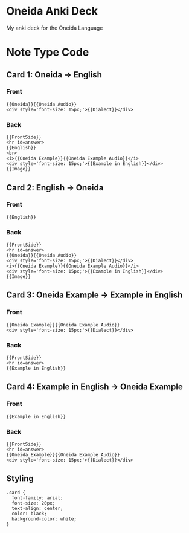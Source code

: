 # Oneida Anki Deck
My anki deck for the Oneida Language
# Note Type Code
## Card 1: Oneida -> English
### Front
```
{{Oneida}}{{Oneida Audio}}
<div style='font-size: 15px;'>{{Dialect}}</div>
```
### Back
```
{{FrontSide}}
<hr id=answer>
{{English}}
<br>
<i>{{Oneida Example}}{{Oneida Example Audio}}</i>
<div style='font-size: 15px;'>{{Example in English}}</div>
{{Image}}
```
## Card 2: English -> Oneida
### Front
```
{{English}}
```
### Back
```
{{FrontSide}}
<hr id=answer>
{{Oneida}}{{Oneida Audio}}
<div style='font-size: 15px;'>{{Dialect}}</div>
<i>{{Oneida Example}}{{Oneida Example Audio}}</i>
<div style='font-size: 15px;'>{{Example in English}}</div>
{{Image}}
```
## Card 3: Oneida Example -> Example in English
### Front
```
{{Oneida Example}}{{Oneida Example Audio}}
<div style='font-size: 15px;'>{{Dialect}}</div>
```
### Back
```
{{FrontSide}}
<hr id=answer>
{{Example in English}}
```
## Card 4: Example in English -> Oneida Example
### Front
```
{{Example in English}}
```
### Back
```
{{FrontSide}}
<hr id=answer>
{{Oneida Example}}{{Oneida Example Audio}}
<div style='font-size: 15px;'>{{Dialect}}</div>
```
## Styling
```
.card {
  font-family: arial;
  font-size: 20px;
  text-align: center;
  color: black;
  background-color: white;
}
```
